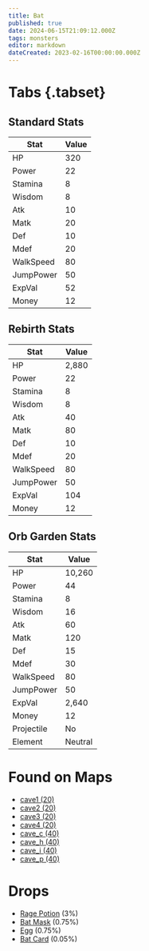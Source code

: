 ```yaml
---
title: Bat
published: true
date: 2024-06-15T21:09:12.000Z
tags: monsters
editor: markdown
dateCreated: 2023-02-16T00:00:00.000Z
---
```


# Tabs {.tabset}

## Standard Stats

|Stat|Value|
|-|-|
|HP|320|
|Power|22|
|Stamina|8|
|Wisdom|8|
|Atk|10|
|Matk|20|
|Def|10|
|Mdef|20|
|WalkSpeed|80|
|JumpPower|50|
|ExpVal|52|
|Money|12|
## Rebirth Stats

|Stat|Value|
|-|-|
|HP|2,880|
|Power|22|
|Stamina|8|
|Wisdom|8|
|Atk|40|
|Matk|80|
|Def|10|
|Mdef|20|
|WalkSpeed|80|
|JumpPower|50|
|ExpVal|104|
|Money|12|
## Orb Garden Stats

|Stat|Value|
|-|-|
|HP|10,260|
|Power|44|
|Stamina|8|
|Wisdom|16|
|Atk|60|
|Matk|120|
|Def|15|
|Mdef|30|
|WalkSpeed|80|
|JumpPower|50|
|ExpVal|2,640|
|Money|12|
|Projectile|No|
|Element|Neutral|

# Found on Maps
 * [cave1 (20)](/maps/cave1)
 * [cave2 (20)](/maps/cave2)
 * [cave3 (20)](/maps/cave3)
 * [cave4 (20)](/maps/cave4)
 * [cave_c (40)](/maps/cave_c)
 * [cave_h (40)](/maps/cave_h)
 * [cave_i (40)](/maps/cave_i)
 * [cave_p (40)](/maps/cave_p)

# Drops
 * [Rage Potion](/items/rage-potion) (3%)
 * [Bat Mask](/items/bat-mask) (0.75%)
 * [Egg](/items/egg) (0.75%)
 * [Bat Card](/items/bat-card) (0.05%)
